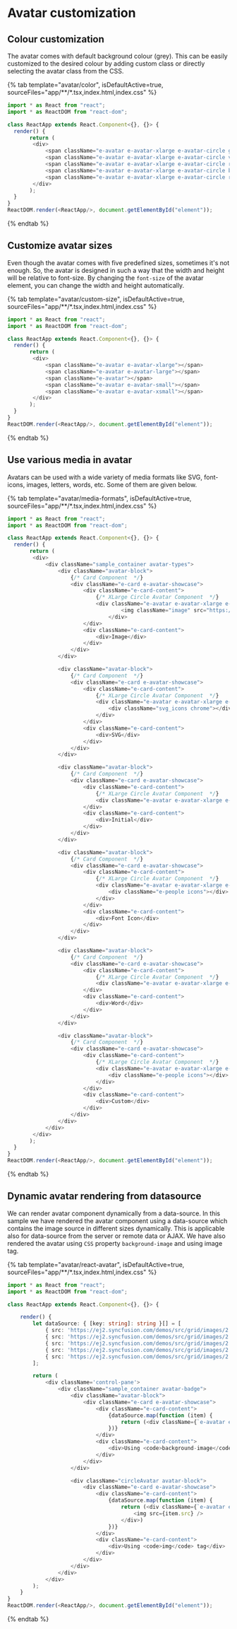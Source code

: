 # Avatar customization

## Colour customization

The avatar comes with default background colour (grey). This can be easily customized to the desired colour by adding custom
class or directly selecting the avatar class from the CSS.

{% tab template="avatar/color", isDefaultActive=true, sourceFiles="app/**/*.tsx,index.html,index.css" %}

```typescript
import * as React from "react";
import * as ReactDOM from "react-dom";

class ReactApp extends React.Component<{}, {}> {
  render() {
       return (
        <div>
            <span className="e-avatar e-avatar-xlarge e-avatar-circle green">AJ</span>
            <span className="e-avatar e-avatar-xlarge e-avatar-circle violet">JK</span>
            <span className="e-avatar e-avatar-xlarge e-avatar-circle rose">EL</span>
            <span className="e-avatar e-avatar-xlarge e-avatar-circle blue">SR</span>
            <span className="e-avatar e-avatar-xlarge e-avatar-circle red">PD</span>
        </div>
       );
  }
}
ReactDOM.render(<ReactApp/>, document.getElementById("element"));
```

{% endtab %}

## Customize avatar sizes

Even though the avatar comes with five predefined sizes, sometimes it's not enough. So, the avatar is designed in such a way
that the width and height will be relative to font-size. By changing the `font-size` of the avatar element, you can change
the width and height automatically.

{% tab template="avatar/custom-size", isDefaultActive=true, sourceFiles="app/**/*.tsx,index.html,index.css" %}

```typescript
import * as React from "react";
import * as ReactDOM from "react-dom";

class ReactApp extends React.Component<{}, {}> {
  render() {
       return (
        <div>
            <span className="e-avatar e-avatar-xlarge"></span>
            <span className="e-avatar e-avatar-large"></span>
            <span className="e-avatar"></span>
            <span className="e-avatar e-avatar-small"></span>
            <span className="e-avatar e-avatar-xsmall"></span>
        </div>
       );
  }
}
ReactDOM.render(<ReactApp/>, document.getElementById("element"));
```

{% endtab %}

## Use various media in avatar

Avatars can be used with a wide variety of media formats like SVG, font-icons, images, letters, words, etc. Some of them are given below.

{% tab template="avatar/media-formats", isDefaultActive=true, sourceFiles="app/**/*.tsx,index.html,index.css" %}

```typescript
import * as React from "react";
import * as ReactDOM from "react-dom";

class ReactApp extends React.Component<{}, {}> {
  render() {
       return (
        <div>
            <div className="sample_container avatar-types">
                <div className="avatar-block">
                    {/* Card Component  */}
                    <div className="e-card e-avatar-showcase">
                        <div className="e-card-content">
                            {/* XLarge Circle Avatar Component  */}
                            <div className="e-avatar e-avatar-xlarge e-avatar-circle">
                                    <img className="image" src="https://ej2.syncfusion.com/demos/src/grid/images/2.png" alt="avatar" />
                                </div>
                        </div>
                        <div className="e-card-content">
                            <div>Image</div>
                        </div>
                    </div>
                </div>

                <div className="avatar-block">
                    {/* Card Component  */}
                    <div className="e-card e-avatar-showcase">
                        <div className="e-card-content">
                            {/* XLarge Circle Avatar Component  */}
                            <div className="e-avatar e-avatar-xlarge e-avatar-circle">
                                <div className="svg_icons chrome"></div>
                            </div>
                        </div>
                        <div className="e-card-content">
                            <div>SVG</div>
                        </div>
                    </div>
                </div>

                <div className="avatar-block">
                    {/* Card Component  */}
                    <div className="e-card e-avatar-showcase">
                        <div className="e-card-content">
                            {/* XLarge Circle Avatar Component  */}
                            <div className="e-avatar e-avatar-xlarge e-avatar-circle">GR</div>
                        </div>
                        <div className="e-card-content">
                            <div>Initial</div>
                        </div>
                    </div>
                </div>

                <div className="avatar-block">
                    {/* Card Component  */}
                    <div className="e-card e-avatar-showcase">
                        <div className="e-card-content">
                            {/* XLarge Circle Avatar Component  */}
                            <div className="e-avatar e-avatar-xlarge e-avatar-circle">
                                <div className="e-people icons"></div>
                            </div>
                        </div>
                        <div className="e-card-content">
                            <div>Font Icon</div>
                        </div>
                    </div>
                </div>

                <div className="avatar-block">
                    {/* Card Component  */}
                    <div className="e-card e-avatar-showcase">
                        <div className="e-card-content">
                            {/* XLarge Circle Avatar Component  */}
                            <div className="e-avatar e-avatar-xlarge e-avatar-circle">User</div>
                        </div>
                        <div className="e-card-content">
                            <div>Word</div>
                        </div>
                    </div>
                </div>

                <div className="avatar-block">
                    {/* Card Component  */}
                    <div className="e-card e-avatar-showcase">
                        <div className="e-card-content">
                            {/* XLarge Circle Avatar Component  */}
                            <div className="e-avatar e-avatar-xlarge e-avatar-circle custom">
                                <div className="e-people icons"></div>
                            </div>
                        </div>
                        <div className="e-card-content">
                            <div>Custom</div>
                        </div>
                    </div>
                </div>
            </div>
        </div>
       );
  }
}
ReactDOM.render(<ReactApp/>, document.getElementById("element"));
```

{% endtab %}

## Dynamic avatar rendering from datasource

We can render avatar component dynamically from a data-source. In this sample we have rendered the avatar component
using a data-source which contains the image source in different sizes dynamically. This is applicable also for
data-source from the server or remote data or AJAX. We have also rendered the avatar using `CSS` property
`background-image` and using image tag.

{% tab template="avatar/react-avatar", isDefaultActive=true, sourceFiles="app/**/*.tsx,index.html,index.css" %}

```typescript
import * as React from "react";
import * as ReactDOM from "react-dom";

class ReactApp extends React.Component<{}, {}> {

    render() {
        let dataSource: { [key: string]: string }[] = [
            { src: 'https://ej2.syncfusion.com/demos/src/grid/images/2.png', size: 'e-avatar-xsmall' },
            { src: 'https://ej2.syncfusion.com/demos/src/grid/images/2.png', size: 'e-avatar-small' },
            { src: 'https://ej2.syncfusion.com/demos/src/grid/images/2.png', size: 'e-avatar' },
            { src: 'https://ej2.syncfusion.com/demos/src/grid/images/2.png', size: 'e-avatar-large' },
            { src: 'https://ej2.syncfusion.com/demos/src/grid/images/2.png', size: 'e-avatar-xlarge' }
        ];

        return (
            <div className='control-pane'>
                <div className="sample_container avatar-badge">
                    <div className="avatar-block">
                        <div className="e-card e-avatar-showcase">
                            <div className="e-card-content">
                                {dataSource.map(function (item) {
                                    return (<div className={`e-avatar e-avatar-circle ${item.size}`} style={{ backgroundImage: `url(${item.src})` }}></div>)
                                })}
                            </div>
                            <div className="e-card-content">
                                <div>Using <code>background-image</code> property</div>
                            </div>
                        </div>
                    </div>

                    <div className="circleAvatar avatar-block">
                        <div className="e-card e-avatar-showcase">
                            <div className="e-card-content">
                                {dataSource.map(function (item) {
                                    return (<div className={`e-avatar e-avatar-circle ${item.size}`} >
                                        <img src={item.src} />
                                    </div>)
                                })}
                            </div>
                            <div className="e-card-content">
                                <div>Using <code>img</code> tag</div>
                            </div>
                        </div>
                    </div>
                </div>
            </div>
        );
    }
}
ReactDOM.render(<ReactApp/>, document.getElementById("element"));
```

{% endtab %}